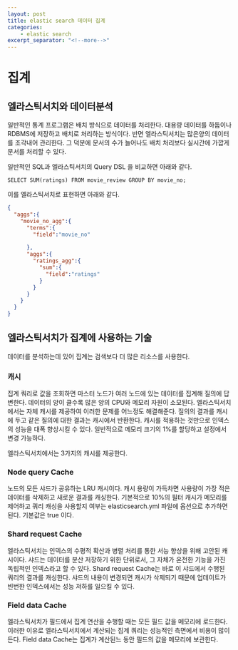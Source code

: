 ```yaml
---
layout: post
title: elastic search 데이터 집계
categories:
    - elastic search
excerpt_separator: "<!--more-->"
---
```


# 집계

## 엘라스틱서치와 데이터분석

일반적인 통계 프로그램은 배치 방식으로 데이터를 처리한다. 대용량 데이터를 하둡이나 RDBMS에 저장하고 배치로 처리하는 방식이다. 반면 엘라스틱서치는 많은양의 데이터를 조각내어 관리한다. 그 덕분에 문서의 수가 늘어나도 배치 처리보다 실시간에 가깝게 문서를 처리할 수 있다.


일반적인 SQL과 엘라스틱서치의 Query DSL 을 비교하면 아래와 같다.

```
SELECT SUM(ratings) FROM movie_review GROUP BY movie_no;
```
이를 엘라스틱서치로 표현하면 아래와 같다.
```json
{
  "aggs":{
    "movie_no_agg":{
      "terms":{
        "field":"movie_no"
      
      },
      "aggs":{
        "ratings_agg":{
          "sum":{
            "field":"ratings"
          }
        }
      }
    }
  }
}
```

## 엘라스틱서치가 집계에 사용하는 기술

데이터를 분석하는데 있어 집계는 검색보다 더 많은 리소스를 사용한다. 

### 캐시

집계 쿼리로 값을 조회하면 마스터 노드가 여러 노드에 있는 데이터를 집계해 질의에 답변한다. 데이터의 양이 클수록 많은 양의 CPU와 메모리 자원이 소모된다. 엘라스틱서치에서는 자체 캐시를 제공하여 이러한 문제를 어느정도 해결해준다. 질의의 결과를 캐시에 두고 같은 질의에 대한 결과는 캐시에서 반환한다. 캐시를 적용하는 것만으로 인덱스의 성능을 대폭 향상시킬 수 있다. 일반적으로 메모리 크기의 1%를 할당하고 설정에서 변경 가능하다.

엘라스틱서치에서는 3가지의 캐시를 제공한다.

### Node query Cache
노드의 모든 샤드가 공유하는 LRU 캐시이다. 캐시 용량이 가득차면 사용량이 가장 적은 데이터를 삭제하고 새로운 결과를 캐싱한다. 기본적으로 10%의 필터 캐시가 메모리를 제어하고 쿼리 캐싱을 사용할지 여부는 elasticsearch.yml 파일에 옵션으로 추가하면 된다. 기본값은 true 이다.

### Shard request Cache
엘라스틱서치는 인덱스의 수평적 확산과 병렬 처리를 통한 서능 향상을 위해 고안된 캐시이다. 샤드는 데이터를 분산 저장하기 위한 단위로서, 그 자체가 온전한 기능을 가진 독립적인 인덱스라고 할 수 있다. Shard request Cache는 바로 이 샤드에서 수행된 쿼리의 결과를 캐싱한다. 샤드의 내용이 변경되면 캐시가 삭제되기 때문에 업데이트가 빈번한 인덱스에서는 성능 저하를 일으킬 수 있다.

### Field data Cache
엘라스틱서치가 필드에서 집계 연산을 수행할 때는 모든 필드 값을 메모리에 로드한다. 이러한 이유로 엘라스틱서치에서 계산되는 집계 쿼리는 성능적인 측면에서 비용이 많이 든다. Field data Cache는 집계가 계산된느 동안 필드의 값을 메모리에 보관한다.
 